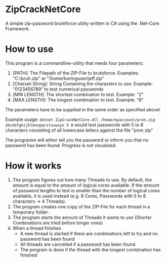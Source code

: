 # ZipCrackNetCore

A simple zip-password bruteforce utility written in C# using the .Net-Core Framework.

# How to use

This program is a commandline-utility that needs four parameters:
1. \[PATH\]: The Filepath of the ZIP-File to bruteforce. Examples: "C:\bruh.zip" or "/home/boringuser/jeff.zip"
2. \[Charset-String\]: String Containing the characters to use. Example: "0123456789" to test numerical passwords
3. \[MIN LENGTH\]: The shortest combination to test. Example: "2"
4. \[MAX LENGTH\]: The longest combination to test. Example: "8"

The parameters have to be supplied in the same order as specified above!

Example usage: `dotnet ZipCrackNetCore.dll /home/myaccount/pron.zip abcdefghijklmnopqrstuvwxyz 5 8` would test passwords with 5 to 8 characters consisting of all lowercase letters against the file "pron.zip"

The programm will either tell you the password or inform you that no password has been found. Progress is not visualized.

# How it works

1. The program figures out how many Threads to use. By default, the amount is equal to the amount of logical cores available. If the amount of password lengths to test is smaller than the number of logical cores available, it is used instead (e.g. 8 Cores, Passwords with 5 to 8 characters -> 4 Threads).
2. The program creates one copy of the ZIP-File for each thread in a temporary folder.
3. The program starts the amount of Threads it wants to use (Shorter Combinations are tried before longer ones)
4. When a thread finishes
   - A new thread is started if there are combinations left to try and no password has been found
   - All threads are cancelled if a password has been found
   - The program is done if the thread with the longest combination has finished
   
